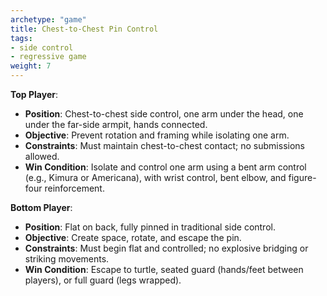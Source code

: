 ```yaml
---
archetype: "game"
title: Chest-to-Chest Pin Control
tags: 
- side control
- regressive game
weight: 7
---
```


**Top Player**:
  * **Position**: Chest-to-chest side control, one arm under the head, one under the far-side armpit, hands connected.
  * **Objective**: Prevent rotation and framing while isolating one arm.
  * **Constraints**: Must maintain chest-to-chest contact; no submissions allowed.
  * **Win Condition**: Isolate and control one arm using a bent arm control (e.g., Kimura or Americana), with wrist control, bent elbow, and figure-four reinforcement.

**Bottom Player**:
  * **Position**: Flat on back, fully pinned in traditional side control.
  * **Objective**: Create space, rotate, and escape the pin.
  * **Constraints**: Must begin flat and controlled; no explosive bridging or striking movements.
  * **Win Condition**: Escape to turtle, seated guard (hands/feet between players), or full guard (legs wrapped).
